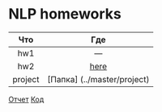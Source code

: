 # NLP homeworks

Что|Где
:---:|:---:
hw1|—
hw2|[here](../master/hw%20foma) 
project|[Папка] (../master/project)
[Отчет](../master/project/Отчет%20о%20бритье%20автоматом.pdf)
[Код](..master/project/main_tester.ipynb)

